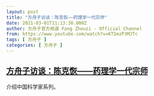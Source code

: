 ```yaml
---
layout: post
title: "方舟子访谈：陈克恢——药理学一代宗师"
date: 2021-03-01T11:13:38.000Z
author: 方舟子官方频道 Fang Zhouzi - Official Channel
from: https://www.youtube.com/watch?v=KTSmzP3MJTc
tags: [ 方舟子 ]
categories: [ 方舟子 ]
---
```

<!--1614597218000-->
[方舟子访谈：陈克恢——药理学一代宗师](https://www.youtube.com/watch?v=KTSmzP3MJTc)
------

<div>
介绍中国科学家系列。
</div>
